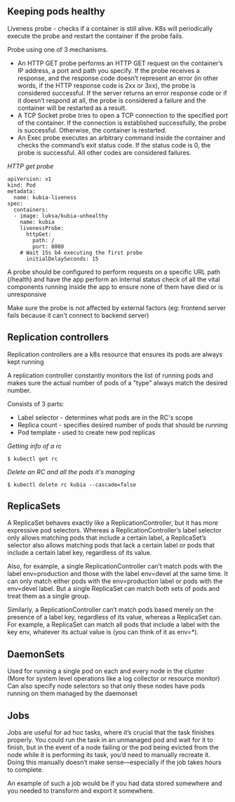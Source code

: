 ## Keeping pods healthy

Liveness probe - checks if a container is still alive. K8s will periodically execute the probe and restart the container if the probe fails.

Probe using one of 3 mechanisms.

* An HTTP GET probe performs an HTTP GET request on the container’s IP address, a port and path you specify. If the probe receives a response, and the response code doesn’t represent an error (in other words, if the HTTP response code is 2xx or 3xx), the probe is considered successful. If the server returns an error response code or if it doesn’t respond at all, the probe is considered a failure and the container will be restarted as a result.
* A TCP Socket probe tries to open a TCP connection to the specified port of the container. If the connection is established successfully, the probe is successful. Otherwise, the container is restarted.
* An Exec probe executes an arbitrary command inside the container and checks the command’s exit status code. If the status code is 0, the probe is successful. All other codes are considered failures.

*HTTP get probe*
```
apiVersion: v1
kind: Pod
metadata:
  name: kubia-liveness
spec:
  containers:
  - image: luksa/kubia-unhealthy       
    name: kubia
    livenessProbe:                     
      httpGet:                         
        path: /                        
        port: 8080          
    # Wait 15s b4 executing the first probe
      initialDelaySeconds: 15           
```
A probe should be configured to perform requests on a specific URL path (/health) and have the app perform an internal status check of all the vital components running inside the app to ensure none of them have died or is unresponsive

Make sure the probe is not affected by external factors (eg: frontend server fails because it can't connect to backend server)

## Replication controllers

Replication controllers are a k8s resource that ensures its pods are always kept running

A replication controller constantly monitors the list of running pods and makes sure the actual number of pods of a "type" always match the desired number.

Consists of 3 parts:
* Label selector - determines what pods are in the RC's scope
* Replica count - specifies desired number of pods that should be running
* Pod template - used to create new pod replicas

*Getting info of a rc*
```
$ kubectl get rc
```
*Delete an RC and all the pods it's managing*
```
$ kubectl delete rc kubia --cascade=false
```

## ReplicaSets

A ReplicaSet behaves exactly like a ReplicationController, but it has more expressive pod selectors. Whereas a ReplicationController’s label selector only allows matching pods that include a certain label, a ReplicaSet’s selector also allows matching pods that lack a certain label or pods that include a certain label key, regardless of its value.

Also, for example, a single ReplicationController can’t match pods with the label env=production and those with the label env=devel at the same time. It can only match either pods with the env=production label or pods with the env=devel label. But a single ReplicaSet can match both sets of pods and treat them as a single group.

Similarly, a ReplicationController can’t match pods based merely on the presence of a label key, regardless of its value, whereas a ReplicaSet can. For example, a ReplicaSet can match all pods that include a label with the key env, whatever its actual value is (you can think of it as env=*).

## DaemonSets

Used for running a single pod on each and every node in the cluster  
(More for system level operations like a log collector or resource monitor)  
Can also specify node selectors so that only these nodes have pods running on them managed by the daemonset

## Jobs

Jobs are useful for ad hoc tasks, where it’s crucial that the task finishes properly. You could run the task in an unmanaged pod and wait for it to finish, but in the event of a node failing or the pod being evicted from the node while it is performing its task, you’d need to manually recreate it. Doing this manually doesn’t make sense—especially if the job takes hours to complete.

An example of such a job would be if you had data stored somewhere and you needed to transform and export it somewhere.